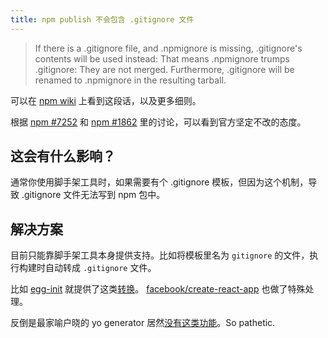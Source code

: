 ```yaml
---
title: npm publish 不会包含 .gitignore 文件
---
```



> If there is a .gitignore file, and .npmignore is missing, .gitignore's contents will be used instead: That means .npmignore trumps .gitignore: They are not merged. Furthermore, .gitignore will be renamed to .npmignore in the resulting tarball.

可以在 [npm wiki](https://github.com/npm/npm/wiki/Files-and-Ignores#details-1) 上看到这段话，以及更多细则。

根据 [npm #7252](https://github.com/npm/npm/issues/7252) 和 [npm #1862](https://github.com/npm/npm/issues/1862) 里的讨论，可以看到官方坚定不改的态度。

## 这会有什么影响？

通常你使用脚手架工具时，如果需要有个 .gitignore 模板，但因为这个机制，导致 .gitignore 文件无法写到 npm 包中。

## 解决方案

目前只能靠脚手架工具本身提供支持。比如将模板里名为 `gitignore` 的文件，执行构建时自动转成 `.gitignore` 文件。

比如 [egg-init][] 就提供了这类[转换](https://github.com/eggjs/egg-init/blob/db54e1ed39dd4266fcf11af137ec29cca9e868e4/lib/init_command.js#L32)。
[facebook/create-react-app](https://github.com/facebook/create-react-app/pull/79) 也做了特殊处理。

反倒是最家喻户晓的 yo generator 居然[没有这类功能](https://github.com/yeoman/generator/issues/812)。So pathetic.


[egg-init]: https://github.com/eggjs/egg-init
